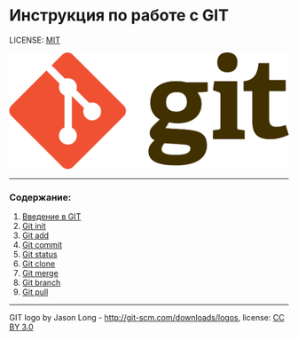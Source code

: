 #  Инструкция по работе с GIT

LICENSE: [MIT](./license.md)

![git-logo](assets/Git-logo.svg.png)

---

### Содержание:
1. [Введение в GIT](./Intro.md)
2. [Git init](./init.md)
3. [Git add](./add.md)
4. [Git commit](./commit.md)
5. [Git status](./status.md)
6. [Git clone](./clone.md)
7. [Git merge](./merge.md)
8. [Git branch](./branch.md)
9. [Git pull](./pull.md)

---

GIT logo by Jason Long - http://git-scm.com/downloads/logos, license: [CC BY 3.0](https://creativecommons.org/licenses/by/3.0/)
